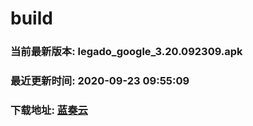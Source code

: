 # build

### 当前最新版本: legado_google_3.20.092309.apk
### 最近更新时间: 2020-09-23 09:55:09
### 下载地址: [蓝奏云](https://wwa.lanzous.com/b0d8bblej)

